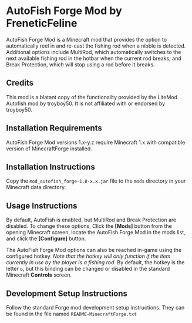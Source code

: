 # AutoFish Forge Mod by FreneticFeline

AutoFish Forge Mod is a Minecraft mod that provides the option to automatically reel
in and re-cast the fishing rod when a nibble is detected.  Additional options include
MultiRod, which automatically switches to the next available fishing rod in the hotbar
when the current rod breaks; and Break Protection, which will stop using a rod before
it breaks.

## Credits
This mod is a blatant copy of the functionality provided by the LiteMod Autofish mod
by troyboy50.  It is not affiliated with or endorsed by troyboy50.

## Installation Requirements
AutoFish Forge Mod versions 1.x-y.z require Minecraft 1.x with compatible version
of MinecraftForge installed.

## Installation Instructions
Copy the `mod_autofish_forge-1.8-x.x.jar` file to the `mods` directory in your Minecraft
data directory.

## Usage Instructions
By default, AutoFish is enabled, but MultiRod and Break Protection are disabled.  To change
these options, Click the **[Mods]** button from the opening Minecraft screen, locate the
AutoFish Forge Mod in the mods list, and click the **[Configure]** button.

The AutoFish Forge Mod options can also be reached in-game using the configured hotkey.
_Note that the hotkey will only function if the item currently in use by the player is a fishing rod._
By default, the hotkey is the letter `o`, but this binding can be changed or disabled in the
standard Minecraft **Controls** screen.

## Development Setup Instructions
Follow the standard Forge mod development setup instructions.  They can be found
in the file named `README-MinecraftForge.txt`

